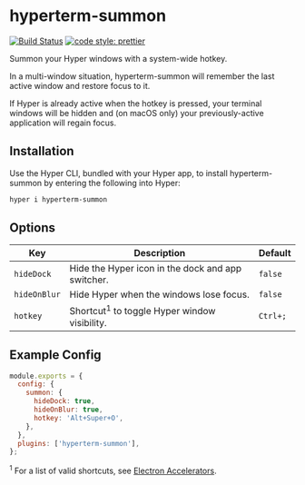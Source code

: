 # hyperterm-summon

[![Build Status](https://travis-ci.org/soutar/hyperterm-summon.svg?branch=master)](https://travis-ci.org/soutar/hyperterm-summon)
[![code style: prettier](https://img.shields.io/badge/code_style-prettier-ff69b4.svg)](https://github.com/prettier/prettier)

Summon your Hyper windows with a system-wide hotkey.

In a multi-window situation, hyperterm-summon will remember the last active
window and restore focus to it.

If Hyper is already active when the hotkey is pressed, your terminal windows
will be hidden and (on macOS only) your previously-active application will
regain focus.

## Installation

Use the Hyper CLI, bundled with your Hyper app, to install hyperterm-summon
by entering the following into Hyper:

```bash
hyper i hyperterm-summon
```

## Options

| Key          | Description                                             | Default  |
| ------------ | ------------------------------------------------------- | -------- |
| `hideDock`   | Hide the Hyper icon in the dock and app switcher.       | `false`  |
| `hideOnBlur` | Hide Hyper when the windows lose focus.                 | `false`  |
| `hotkey`     | Shortcut<sup>1</sup> to toggle Hyper window visibility. | `Ctrl+;` |

## Example Config

```js
module.exports = {
  config: {
    summon: {
      hideDock: true,
      hideOnBlur: true,
      hotkey: 'Alt+Super+O',
    },
  },
  plugins: ['hyperterm-summon'],
};
```

<sup>1</sup> For a list of valid shortcuts, see [Electron Accelerators](https://github.com/electron/electron/blob/master/docs/api/accelerator.md).
